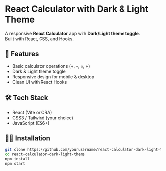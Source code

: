 # React Calculator with Dark & Light Theme

A responsive **React Calculator** app with **Dark/Light theme toggle**.  
Built with React, CSS, and Hooks.  

## 🚀 Features
- Basic calculator operations (+, -, ×, ÷)
- Dark & Light theme toggle
- Responsive design for mobile & desktop
- Clean UI with React Hooks

## 🛠️ Tech Stack
- React (Vite or CRA)
- CSS3 / Tailwind (your choice)
- JavaScript (ES6+)



## 🧑‍💻 Installation
```bash
git clone https://github.com/yourusername/react-calculator-dark-light-theme.git
cd react-calculator-dark-light-theme
npm install
npm start
